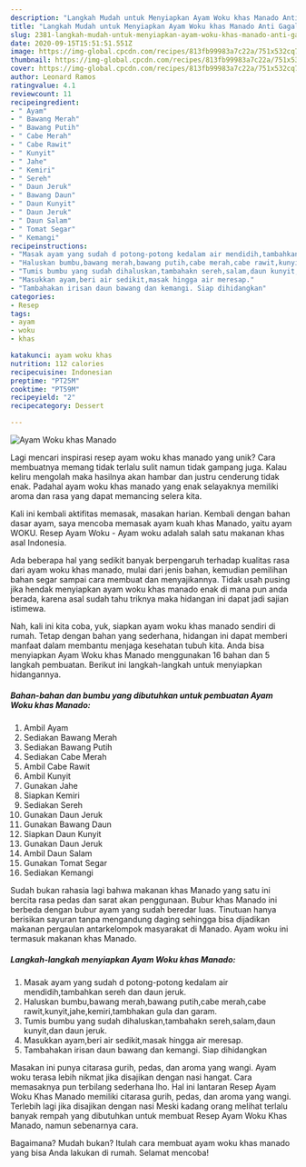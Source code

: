 ```yaml
---
description: "Langkah Mudah untuk Menyiapkan Ayam Woku khas Manado Anti Gagal"
title: "Langkah Mudah untuk Menyiapkan Ayam Woku khas Manado Anti Gagal"
slug: 2381-langkah-mudah-untuk-menyiapkan-ayam-woku-khas-manado-anti-gagal
date: 2020-09-15T15:51:51.551Z
image: https://img-global.cpcdn.com/recipes/813fb99983a7c22a/751x532cq70/ayam-woku-khas-manado-foto-resep-utama.jpg
thumbnail: https://img-global.cpcdn.com/recipes/813fb99983a7c22a/751x532cq70/ayam-woku-khas-manado-foto-resep-utama.jpg
cover: https://img-global.cpcdn.com/recipes/813fb99983a7c22a/751x532cq70/ayam-woku-khas-manado-foto-resep-utama.jpg
author: Leonard Ramos
ratingvalue: 4.1
reviewcount: 11
recipeingredient:
- " Ayam"
- " Bawang Merah"
- " Bawang Putih"
- " Cabe Merah"
- " Cabe Rawit"
- " Kunyit"
- " Jahe"
- " Kemiri"
- " Sereh"
- " Daun Jeruk"
- " Bawang Daun"
- " Daun Kunyit"
- " Daun Jeruk"
- " Daun Salam"
- " Tomat Segar"
- " Kemangi"
recipeinstructions:
- "Masak ayam yang sudah d potong-potong kedalam air mendidih,tambahkan sereh dan daun jeruk."
- "Haluskan bumbu,bawang merah,bawang putih,cabe merah,cabe rawit,kunyit,jahe,kemiri,tambhakan gula dan garam."
- "Tumis bumbu yang sudah dihaluskan,tambahakn sereh,salam,daun kunyit,dan daun jeruk."
- "Masukkan ayam,beri air sedikit,masak hingga air meresap."
- "Tambahakan irisan daun bawang dan kemangi. Siap dihidangkan"
categories:
- Resep
tags:
- ayam
- woku
- khas

katakunci: ayam woku khas 
nutrition: 112 calories
recipecuisine: Indonesian
preptime: "PT25M"
cooktime: "PT59M"
recipeyield: "2"
recipecategory: Dessert

---
```



![Ayam Woku khas Manado](https://img-global.cpcdn.com/recipes/813fb99983a7c22a/751x532cq70/ayam-woku-khas-manado-foto-resep-utama.jpg)

Lagi mencari inspirasi resep ayam woku khas manado yang unik? Cara membuatnya memang tidak terlalu sulit namun tidak gampang juga. Kalau keliru mengolah maka hasilnya akan hambar dan justru cenderung tidak enak. Padahal ayam woku khas manado yang enak selayaknya memiliki aroma dan rasa yang dapat memancing selera kita.

Kali ini kembali aktifitas memasak, masakan harian. Kembali dengan bahan dasar ayam, saya mencoba memasak ayam kuah khas Manado, yaitu ayam WOKU. Resep Ayam Woku - Ayam woku adalah salah satu makanan khas asal Indonesia.

Ada beberapa hal yang sedikit banyak berpengaruh terhadap kualitas rasa dari ayam woku khas manado, mulai dari jenis bahan, kemudian pemilihan bahan segar sampai cara membuat dan menyajikannya. Tidak usah pusing jika hendak menyiapkan ayam woku khas manado enak di mana pun anda berada, karena asal sudah tahu triknya maka hidangan ini dapat jadi sajian istimewa.


Nah, kali ini kita coba, yuk, siapkan ayam woku khas manado sendiri di rumah. Tetap dengan bahan yang sederhana, hidangan ini dapat memberi manfaat dalam membantu menjaga kesehatan tubuh kita. Anda bisa menyiapkan Ayam Woku khas Manado menggunakan 16 bahan dan 5 langkah pembuatan. Berikut ini langkah-langkah untuk menyiapkan hidangannya.

<!--inarticleads1-->

##### Bahan-bahan dan bumbu yang dibutuhkan untuk pembuatan Ayam Woku khas Manado:

1. Ambil  Ayam
1. Sediakan  Bawang Merah
1. Sediakan  Bawang Putih
1. Sediakan  Cabe Merah
1. Ambil  Cabe Rawit
1. Ambil  Kunyit
1. Gunakan  Jahe
1. Siapkan  Kemiri
1. Sediakan  Sereh
1. Gunakan  Daun Jeruk
1. Gunakan  Bawang Daun
1. Siapkan  Daun Kunyit
1. Gunakan  Daun Jeruk
1. Ambil  Daun Salam
1. Gunakan  Tomat Segar
1. Sediakan  Kemangi


Sudah bukan rahasia lagi bahwa makanan khas Manado yang satu ini bercita rasa pedas dan sarat akan penggunaan. Bubur khas Manado ini berbeda dengan bubur ayam yang sudah beredar luas. Tinutuan hanya berisikan sayuran tanpa mengandung daging sehingga bisa dijadikan makanan pergaulan antarkelompok masyarakat di Manado. Ayam woku ini termasuk makanan khas Manado. 

<!--inarticleads2-->

##### Langkah-langkah menyiapkan Ayam Woku khas Manado:

1. Masak ayam yang sudah d potong-potong kedalam air mendidih,tambahkan sereh dan daun jeruk.
1. Haluskan bumbu,bawang merah,bawang putih,cabe merah,cabe rawit,kunyit,jahe,kemiri,tambhakan gula dan garam.
1. Tumis bumbu yang sudah dihaluskan,tambahakn sereh,salam,daun kunyit,dan daun jeruk.
1. Masukkan ayam,beri air sedikit,masak hingga air meresap.
1. Tambahakan irisan daun bawang dan kemangi. Siap dihidangkan


Masakan ini punya citarasa gurih, pedas, dan aroma yang wangi. Ayam woku terasa lebih nikmat jika disajikan dengan nasi hangat. Cara memasaknya pun terbilang sederhana lho. Hal ini lantaran Resep Ayam Woku Khas Manado memiliki citarasa gurih, pedas, dan aroma yang wangi. Terlebih lagi jika disajikan dengan nasi Meski kadang orang melihat terlalu banyak rempah yang dibutuhkan untuk membuat Resep Ayam Woku Khas Manado, namun sebenarnya cara. 

Bagaimana? Mudah bukan? Itulah cara membuat ayam woku khas manado yang bisa Anda lakukan di rumah. Selamat mencoba!
